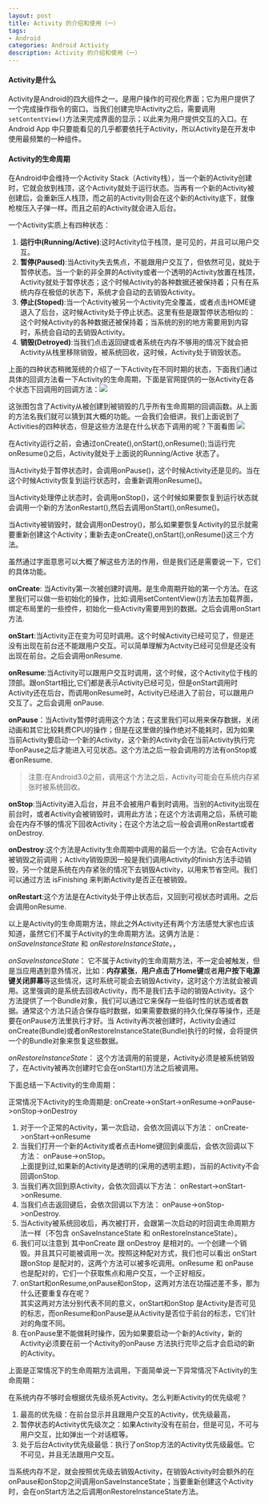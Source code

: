 ```yaml
---
layout: post
title: Activity 的介绍和使用（一） 
tags:
- Android
categories: Android Activity
description: Activity 的介绍和使用（一）
---
```



#### Activity是什么
Activity是Android的四大组件之一。是用户操作的可视化界面；它为用户提供了一个完成操作指令的窗口。当我们创建完毕Activity之后，需要调用`setContentView()`方法来完成界面的显示；以此来为用户提供交互的入口。在Android App 中只要能看见的几乎都要依托于Activity，所以Activity是在开发中使用最频繁的一种组件。

#### Activity的生命周期
在Android中会维持一个Activity Stack（Activity栈），当一个新的Activity创建时，它就会放到栈顶，这个Activity就处于运行状态。当再有一个新的Activity被创建后，会重新压人栈顶，而之前的Activity则会在这个新的Activity底下，就像枪梭压入子弹一样。而且之前的Activity就会进入后台。

一个Activity实质上有四种状态：

1. **运行中(Running/Active)**:这时Activity位于栈顶，是可见的，并且可以用户交互。
2. **暂停(Paused)**:当Activity失去焦点，不能跟用户交互了，但依然可见，就处于暂停状态。当一个新的非全屏的Activity或者一个透明的Activity放置在栈顶，Activity就处于暂停状态；这个时候Activity的各种数据还被保持着；只有在系统内存在极低的状态下，系统才会自动的去销毁Activity。
3. **停止(Stoped)**:当一个Activity被另一个Activity完全覆盖，或者点击HOME键退入了后台，这时候Activity处于停止状态。这里有些是跟暂停状态相似的：这个时候Activity的各种数据还被保持着；当系统的别的地方需要用到内容时，系统会自动的去销毁Activity。
4. **销毁(Detroyed)**:当我们点击返回键或者系统在内存不够用的情况下就会把Activity从栈里移除销毁，被系统回收，这时候，Activity处于销毁状态。

上面的四种状态稍微笼统的介绍了一下Activity在不同时期的状态，下面我们通过具体的回调方法看一下Activity的生命周期，下面是官网提供的一张Activity在各个状态下回调用的回调方法：![](http://7xrxe7.com1.z0.glb.clouddn.com/activity_lifecycle.png)

这张图包含了Activity从被创建到被销毁的几乎所有生命周期的回调函数。从上面的方法名我们就可以猜到其大概的功能。一会我们会细讲。我们上面说到了Activities的四种状态，但是这些方法是在什么状态下调用的呢？下面看图
![](http://7xrxe7.com1.z0.glb.clouddn.com/Activity%E5%90%84%E4%B8%AA%E7%8A%B6%E6%80%81%E5%AF%B9%E5%BA%94%E7%9A%84%E5%9B%9E%E8%B0%83%E6%96%B9%E6%B3%95.png)

在Activity运行之前，会通过onCreate(),onStart(),onResume();当运行完onResume()之后，Activity就处于上面说的Running/Active 状态了。

当Activity处于暂停状态时，会调用onPause()，这个时候Activity还是见的。当在这个时候Activity恢复到运行状态时，会重新调用onResume()。

当Activity处理停止状态时，会调用onStop()，这个时候如果要恢复到运行状态就会调用一个新的方法onRestart(),然后去调用onStart(),onResume()。

当Activity被销毁时，就会调用onDestroy()，那么如果要恢复Activity的显示就需要重新创建这个Activity；重新去走onCreate(),onStart(),onResume()这三个方法。

虽然通过字面意思可以大概了解这些方法的作用，但是我们还是需要说一下，它们的具体功能。

**onCreate**: 当Activity第一次被创建时调用。是生命周期开始的第一个方法。在这里我们可以做一些初始化的操作，比如:调用setContentView()方法去加载界面，绑定布局里的一些控件，初始化一些Activity需要用到的数据。之后会调用onStart方法.

**onStart**:当Activity正在变为可见时调用。这个时候Activity已经可见了，但是还没有出现在前台还不能跟用户交互。可以简单理解为Actvity已经可见但是还没有出现在前台。之后会调用onResume.

**onResume**:当Activity可以跟用户交互时调用，这个时候，这个Activity位于栈的顶部。跟onStart相比,它们都是表示Activity已经可见，但是onStart调用时Activity还在后台，而调用onResume时，Activity已经进入了前台，可以跟用户交互了。之后会调用 onPause.

**onPause**：当Activity暂停时调用这个方法；在这里我们可以用来保存数据，关闭动画和其它比较耗费CPU的操作；但是在这里做的操作绝对不能耗时，因为如果当前Activity要启动一个新的Activity，这个新的Activity会在当前Activity执行完毕onPause之后才能进入可见状态。这个方法之后一般会调用的方法有onStop或者onResume.

> 注意:在Android3.0之前，调用这个方法之后，Activity可能会在系统内存紧张时被系统回收。

**onStop**:当Activity进入后台，并且不会被用户看到时调用。当别的Activity出现在前台时，或者Activity会被销毁时，调用此方法；在这个方法调用之后，系统可能会在内存不够的情况下回收Activity；在这个方法之后一般会调用onRestart或者onDestroy.

**onDestroy**:这个方法是Activity生命周期中调用的最后一个方法。它会在Activity被销毁之前调用；Activity销毁原因一般是我们调用Activity的finish方法手动销毁，另一个就是系统在内存紧张的情况下去销毁Activity，以用来节省空间。我们可以通过方法 isFinishing 来判断Activity是否正在被销毁。

**onRestart**:这个方法是在Activity处于停止状态后，又回到可视状态时调用。之后会调用onResume.

以上是Activity的生命周期方法，除此之外Activity还有两个方法感觉大家也应该知道，虽然它们不属于Activity的生命周期方法。这俩方法是：*onSaveInstanceState*  和 *onRestoreInstanceState*。，

*onSaveInstanceState*：
它不属于Activity的生命周期方法，不一定会被触发，但是当应用遇到意外情况，比如：**内存紧张**，**用户点击了Home键**或者**用户按下电源键关闭屏幕**等这些情况，这时系统可能会去销毁Activity，这时这个方法就会被调用。这里强调的是系统去回收Activity，而不是我们去手动的销毁Activity。这个方法提供了一个Bundle对象，我们可以通过它来保存一些临时性的状态或者数据。通常这个方法只适合保存临时数据，如果需要数据的持久化保存等操作，还是要在onPause方法里执行才好。当 Activity再次被创建时，Activity会通过onCreate(Bundle)或者onRestoreInstanceState(Bundle)执行的时候，会将提供一个的Bundle对象来恢复这些数据。

*onRestoreInstanceState*：
这个方法调用的前提是，Activity必须是被系统销毁了，在Activity被再次创建时它会在onStart()方法之后被调用。

下面总结一下Activity的生命周期：<br/>

正常情况下Activity的生命周期是: 
onCreate->onStart->onResume->onPause->onStop->onDestroy

1. 对于一个正常的Activity，第一次启动，会依次回调以下方法： 
onCreate->onStart->onResume
2. 当我们打开一个新的Activity或者点击Home键回到桌面后，会依次回调以下方法： 
onPause->onStop。<br>
上面提到过,如果新的Activity是透明的(采用的透明主题)，当前的Activity不会回调onStop.
3. 当我们再次回到原Activity，会依次回调以下方法： 
onRestart->onStart->onResume.
4. 当我们点击返回键后，会依次回调以下方法： 
onPause->onStop->onDestroy.
5. 当Activity被系统回收后，再次被打开，会跟第一次启动的时回调生命周期方法一样（不包含 onSaveInstanceState 和 onRestoreInstanceState）。
6. 我们可以注意到 其中onCreate 跟 onDestroy 是相对的。一个创建一个销毁。并且其只可能被调用一次。按照这种配对方式，我们也可以看出 onStart跟onStop 是配对的，这两个方法可以被多吃调用。onResume 和 onPause 也是配对的，它们一个获取焦点和用户交互，一个正好相反。
7. onStart和onResume,onPause和onStop，这两对方法在功描述差不多，那为什么还要重复存在呢？<br/>其实这两对方法分别代表不同的意义，onStart和onStop 是Activity是否可见的标志，而onResume和onPause是从Activity是否位于前台的标志，它们针对的角度不同。
8. 在onPause里不能做耗时操作，因为如果要启动一个新的Activity，新的Activity必须要在前一个Activity的onPause 方法执行完毕之后才会启动的新的Activity。


上面是正常情况下的生命周期方法调用，下面简单说一下异常情况下Activity的生命周期：

在系统内存不够时会根据优先级杀死Activity。怎么判断Activity的优先级呢？

1. 最高的优先级：在前台显示并且跟用户交互的Activity，优先级最高，
2. 暂停状态的Activity优先级次之：如果Activity没有在前台，但是可见，不可与用户交互，比如弹出一个对话框等。
3. 处于后台Activity优先级最低：执行了onStop方法的Activity优先级最低。它不可见，并且无法跟用户交互。

当系统内存不足，就会按照优先级去销毁Activity，在销毁Activity时会额外的在onPause和onStop之间调用onSaveInstanceState；当要重新创建这个Activity 时，会在onStart方法之后调用onRestoreInstanceState方法。



